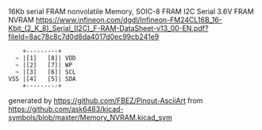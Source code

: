 16Kb serial FRAM nonvolatile Memory, SOIC-8
FRAM I2C Serial 3.6V FRAM NVRAM
https://www.infineon.com/dgdl/Infineon-FM24CL16B_16-Kbit_(2_K_8)_Serial_(I2C)_F-RAM-DataSheet-v13_00-EN.pdf?fileId=8ac78c8c7d0d8da4017d0ec99cb241e9


	    +---------+
	  ~ |[1]   [8]| VDD
	  ~ |[2]   [7]| WP
	  ~ |[3]   [6]| SCL
	VSS |[4]   [5]| SDA
	    +---------+


generated by https://github.com/FBEZ/Pinout-AsciiArt from https://github.com/ask6483/kicad-symbols/blob/master/Memory_NVRAM.kicad_sym